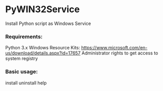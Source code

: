 # PyWIN32Service
Install Python script as Windows Service

### Requirements:
Python 3.x
Windows Resource Kits: https://www.microsoft.com/en-us/download/details.aspx?id=17657
Administrator rights to get access to system registry

### Basic usage:
install
uninstall
help